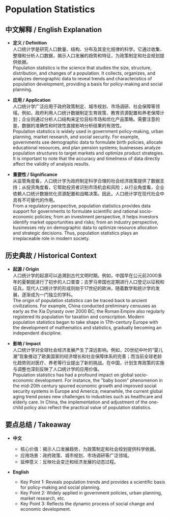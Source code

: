 # Population Statistics

## 中文解释 / English Explanation

* **定义 / Definition**  
  人口统计学是研究人口数量、结构、分布及其变化规律的科学。它通过收集、整理和分析人口数据，揭示人口发展的趋势和特征，为政策制定和社会规划提供依据。  
  Population statistics is the science that studies the size, structure, distribution, and changes of a population. It collects, organizes, and analyzes demographic data to reveal trends and characteristics of population development, providing a basis for policy-making and social planning.

* **应用 / Application**  
  人口统计学广泛应用于政府政策制定、城市规划、市场调研、社会保障等领域。例如，政府利用人口统计数据制定生育政策、教育资源配置和养老保障计划；企业则通过分析人口结构来定位目标市场和优化产品策略。需要注意的是，数据的准确性和时效性直接影响分析结果的有效性。  
  Population statistics is widely used in government policy-making, urban planning, market research, and social security. For example, governments use demographic data to formulate birth policies, allocate educational resources, and plan pension systems; businesses analyze population structures to target markets and optimize product strategies. It is important to note that the accuracy and timeliness of data directly affect the validity of analysis results.

* **重要性 / Significance**  
  从监管角度看，人口统计学为政府制定科学合理的社会经济政策提供了数据支持；从投资角度看，它帮助投资者识别市场机会和风险；从行业角度看，企业依赖人口统计数据优化资源配置和战略决策。因此，人口统计学在现代社会中具有不可替代的作用。  
  From a regulatory perspective, population statistics provides data support for governments to formulate scientific and rational socio-economic policies; from an investment perspective, it helps investors identify market opportunities and risks; from an industry perspective, businesses rely on demographic data to optimize resource allocation and strategic decisions. Thus, population statistics plays an irreplaceable role in modern society.

## 历史典故 / Historical Context

* **起源 / Origin**  
  人口统计学的起源可以追溯到古代文明时期。例如，中国早在公元前2000多年的夏朝就进行了初步的人口普查；古罗马帝国也定期进行人口登记以征税和征兵。现代人口统计学的形成则始于17世纪的欧洲，随着数学和统计学的发展，逐渐成为一门独立的学科。  
  The origin of population statistics can be traced back to ancient civilizations. For example, China conducted preliminary censuses as early as the Xia Dynasty over 2000 BC; the Roman Empire also regularly registered its population for taxation and conscription. Modern population statistics began to take shape in 17th-century Europe with the development of mathematics and statistics, gradually becoming an independent discipline.

* **影响 / Impact**  
  人口统计学对全球社会经济发展产生了深远影响。例如，20世纪中叶的“婴儿潮”现象推动了欧美国家的经济增长和社会保障体系的完善；而当前全球老龄化趋势则对医疗、养老等行业提出了新的挑战。在中国，计划生育政策的实施与调整也深刻反映了人口统计学的应用价值。  
  Population statistics has had a profound impact on global socio-economic development. For instance, the "baby boom" phenomenon in the mid-20th century spurred economic growth and improved social security systems in Europe and America; meanwhile, the current global aging trend poses new challenges to industries such as healthcare and elderly care. In China, the implementation and adjustment of the one-child policy also reflect the practical value of population statistics.

## 要点总结 / Takeaway

* **中文**  
  - 核心价值：揭示人口发展趋势，为政策制定和社会规划提供科学依据。  
  - 应用场景：政府政策、城市规划、市场调研等广泛领域。  
  - 延伸意义：反映社会变迁和经济发展的动态过程。

* **English**  
  - Key Point 1: Reveals population trends and provides a scientific basis for policy-making and social planning.  
  - Key Point 2: Widely applied in government policies, urban planning, market research, etc.  
  - Key Point 3: Reflects the dynamic process of social change and economic development.